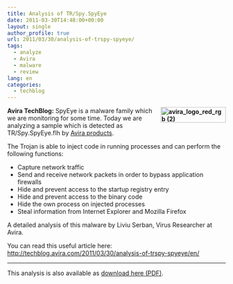 ```yaml
---
title: Analysis of TR/Spy.SpyEye
date: 2011-03-30T14:48:00+00:00
layout: single
author_profile: true
url: 2011/03/30/analysis-of-trspy-spyeye/
tags:
  - analyze
  - Avira
  - malware
  - review
lang: en
categories: 
  - techblog
---
```

**[<img title="avira_logo_red_rgb (2)" border="0" alt="avira_logo_red_rgb (2)" align="right" src="http://lh6.ggpht.com/_vaUVXcmC3OI/TZM7zv1UDMI/AAAAAAAADyo/tMldI0CRkKA/avira_logo_red_rgb%20%282%29_thumb%5B5%5D.jpg?imgmax=800" width="150" height="36" />](http://lh6.ggpht.com/_vaUVXcmC3OI/TZM7yPvanvI/AAAAAAAADyk/MnvbNy90n7E/s1600-h/avira_logo_red_rgb%20%282%29%5B7%5D.jpg)Avira TechBlog:** SpyEye is a malware family which we are monitoring for some time. Today we are analyzing a sample which is detected as TR/Spy.SpyEye.flh by <a href="/en/knowledge-base/programs/avira-premium-security-suite" target="_blank">Avira products</a>.

The Trojan is able to inject code in running processes and can perform the following functions:

  * Capture network traffic 
  * Send and receive network packets in order to bypass application firewalls 
  * Hide and prevent access to the startup registry entry 
  * Hide and prevent access to the binary code 
  * Hide the own process on injected processes 
  * Steal information from Internet Explorer and Mozilla Firefox

A detailed analysis of this malware by Liviu Serban, Virus Researcher at Avira.

You can read this useful article here: <http://techblog.avira.com/2011/03/30/analysis-of-trspy-spyeye/en/>

****

This analysis is also available as [download here (PDF)](http://techblog.avira.com/images/2011/03/Analysis-of-TR.Spy_.SpyEye.pdf).